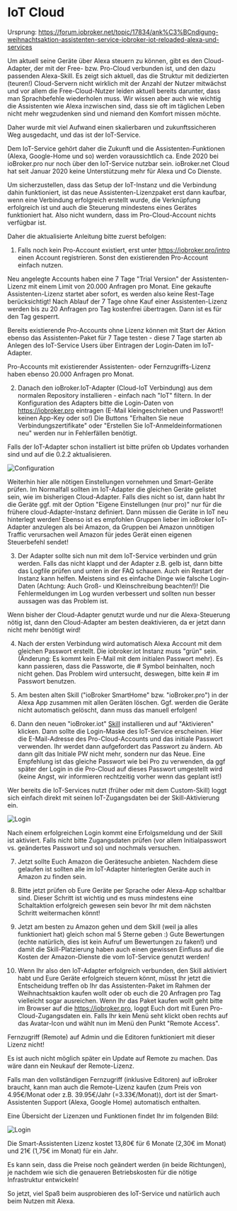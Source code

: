 # IoT Cloud

Ursprung: https://forum.iobroker.net/topic/17834/ank%C3%BCndigung-weihnachtsaktion-assistenten-service-iobroker-iot-reloaded-alexa-und-services

Um aktuell seine Geräte über Alexa steuern zu können, gibt es den Cloud-Adapter,
der mit der Free- bzw. Pro-Cloud verbunden ist, und den dazu passenden Alexa-Skill.
Es zeigt sich aktuell, das die Struktur mit dedizierten (teuren!) Cloud-Servern nicht wirklich mit der Anzahl der
Nutzer mitwächst und vor allem die Free-Cloud-Nutzer leiden aktuell bereits darunter,
dass man Sprachbefehle wiederholen muss. Wir wissen aber auch wie wichtig die Assistenten wie Alexa inzwischen sind,
dass sie oft im täglichen Leben nicht mehr wegzudenken sind und niemand den Komfort missen möchte.

Daher wurde mit viel Aufwand einen skalierbaren und zukunftssicheren Weg ausgedacht, und das ist der IoT-Service.

Dem IoT-Service gehört daher die Zukunft und die Assistenten-Funktionen (Alexa, Google-Home und so) werden voraussichtlich ca. Ende 2020 bei ioBroker.pro nur noch über den IoT-Service nutzbar sein.
ioBroker.net Cloud hat seit Januar 2020 keine Unterstützung mehr für Alexa und Co Dienste. 

Um sicherzustellen, dass das Setup der IoT-Instanz und die Verbindung dahin funktioniert,
ist das neue Assistenten-Lizenzpaket erst dann kaufbar, wenn eine Verbindung erfolgreich erstellt wurde,
die Verknüpfung erfolgreich ist und auch die Steuerung mindestens eines Gerätes funktioniert hat.
Also nicht wundern, dass im Pro-Cloud-Account nichts verfügbar ist.

Daher die aktualisierte Anleitung bitte zuerst befolgen:

1. Falls noch kein Pro-Account existiert, erst unter https://iobroker.pro/intro einen Account registrieren.
Sonst den existierenden Pro-Account einfach nutzen.

Neu angelegte Accounts haben eine 7 Tage "Trial Version" der Assistenten-Lizenz mit einem Limit von 20.000 Anfragen pro Monat.
Eine gekaufte Assistenten-Lizenz startet aber sofort, es werden also keine Rest-Tage berücksichtigt!
Nach Ablauf der 7 Tage ohne Kauf einer Assistenten-Lizenz werden bis zu 20 Anfragen pro Tag kostenfrei übertragen.
Dann ist es für den Tag gesperrt.

Bereits existierende Pro-Accounts ohne Lizenz können mit Start der Aktion ebenso das Assistenten-Paket für 7 Tage testen - diese 7 Tage starten ab Anlegen des IoT-Service Users über Eintragen der Login-Daten im IoT-Adapter.

Pro-Accounts mit existierender Assistenten- oder Fernzugriffs-Lizenz haben ebenso 20.000 Anfragen pro Monat.

2. Danach den ioBroker.IoT-Adapter (Cloud-IoT Verbindung) aus dem normalen Repository installieren - einfach nach "IoT" filtern.
In der Konfiguration des Adapters bitte die Login-Daten von https://iobroker.pro eintragen (E-Mail kleingeschrieben und Passwort!! keinen App-Key oder so!)
Die Buttons "Erhalten Sie neue Verbindungszertifikate" oder "Erstellen Sie IoT-Anmeldeinformationen neu" werden nur in Fehlerfällen benötigt.

Falls der IoT-Adapter schon installiert ist bitte prüfen ob Updates vorhanden sind und auf die 0.2.2 aktualisieren.

![Configuration](media/iot_settings.png)

Weiterhin hier alle nötigen Einstellungen vornehmen und Smart-Geräte prüfen.
Im Normalfall sollten im IoT-Adapter die gleichen Geräte gelistet sein, wie im bisherigen Cloud-Adapter.
Falls dies nicht so ist, dann habt Ihr die Geräte ggf. mit der Option "Eigene Einstellungen (nur pro)" nur für die frühere cloud-Adapter-Instanz definiert.
Dann müssen die Geräte in IoT neu hinterlegt werden!
Ebenso ist es empfohlen Gruppen lieber im ioBroker IoT-Adapter anzulegen als bei Amazon, da Gruppen bei Amazon unnötigen Traffic verursachen weil Amazon für jedes Gerät einen eigenen Steuerbefehl sendet!

3. Der Adapter sollte sich nun mit dem IoT-Service verbinden und grün werden.
Falls das nicht klappt und der Adapter z.B. gelb ist, dann bitte das Logfile prüfen und unten in der FAQ schauen.
Auch ein Restart der Instanz kann helfen. Meistens sind es einfache Dinge wie falsche Login-Daten (Achtung: Auch Groß- und Kleinschreibung beachten!)!
Die Fehlermeldungen im Log wurden verbessert und sollten nun besser aussagen was das Problem ist.

Wenn bisher der Cloud-Adapter genutzt wurde und nur die Alexa-Steuerung nötig ist, dann den Cloud-Adapter am besten deaktivieren, da er jetzt dann nicht mehr benötigt wird!

4. Nach der ersten Verbindung wird automatisch Alexa Account mit dem gleichen Passwort erstellt. Die iobroker.iot Instanz muss "grün" sein. 
(Änderung: Es kommt kein E-Mail mit dem initialen Passwort mehr). Es kann passieren, dass die Passworte, die # Symbol beinhalten, noch nicht gehen. Das Problem wird untersucht, deswegen, bitte kein # im Passwort benutzen.

5. Am besten alten Skill ("ioBroker SmartHome" bzw. "ioBroker.pro") in der Alexa App zusammen mit allen Geräten löschen. Ggf. werden die Geräte nicht automatisch gelöscht, dann muss das manuell erfolgen!

6. Dann den neuen "ioBroker.iot" [Skill](https://www.amazon.de/ioBroker-ioBroker-iot/dp/B07L66BFF9) installieren und auf "Aktivieren" klicken. Dann sollte die Login-Maske des IoT-Service erscheinen.
Hier die E-Mail-Adresse des Pro-Cloud-Accounts und das initiale Passwort verwenden.
Ihr werdet dann aufgefordert das Passwort zu ändern. Ab dann gilt das Initiale PW nicht mehr, sondern nur das Neue. Eine Empfehlung ist das gleiche Passwort wie bei Pro zu verwenden, da ggf später der Login in die Pro-Cloud auf dieses Passwort umgestellt wird (keine Angst, wir informieren rechtzeitig vorher wenn das geplant ist!)

Wer bereits die IoT-Services nutzt (früher oder mit dem Custom-Skill) loggt sich einfach direkt mit seinen IoT-Zugangsdaten bei der Skill-Aktivierung ein.

![Login](media/iot_login.png)

Nach einem erfolgreichen Login kommt eine Erfolgsmeldung und der Skill ist aktiviert.
Falls nicht bitte Zugangsdaten prüfen (vor allem Initialpasswort vs. geändertes Passwort und so) und nochmals versuchen.

7. Jetzt sollte Euch Amazon die Gerätesuche anbieten.
Nachdem diese gelaufen ist sollten alle im IoT-Adapter hinterlegten Geräte auch in Amazon zu finden sein.

8. Bitte jetzt prüfen ob Eure Geräte per Sprache oder Alexa-App schaltbar sind.
Dieser Schritt ist wichtig und es muss mindestens eine Schaltaktion erfolgreich gewesen sein bevor Ihr mit dem nächsten Schritt weitermachen könnt!

9. Jetzt am besten zu Amazon gehen und dem Skill (weil ja alles funktioniert hat) gleich schon mal 5 Sterne geben :)
Gute Bewertungen (echte natürlich, dies ist kein Aufruf um Bewertungen zu faken!) und damit die Skill-Platzierung haben auch einen gewissen Einfluss auf die Kosten der Amazon-Dienste die vom IoT-Service genutzt werden!

10. Wenn Ihr also den IoT-Adapter erfolgreich verbunden, den Skill aktiviert habt und Eure Geräte erfolgreich steuern könnt, müsst Ihr jetzt die Entscheidung treffen ob Ihr das Assistenten-Paket im Rahmen der Weihnachtsaktion kaufen wollt oder ob euch die 20 Anfragen pro Tag vielleicht sogar ausreichen.
Wenn Ihr das Paket kaufen wollt geht bitte im Browser auf die https://iobroker.pro, loggt Euch dort mit Euren Pro-Cloud-Zugangsdaten ein.
Falls Ihr kein Menü seht klickt oben rechts auf das Avatar-Icon und wählt nun im Menü den Punkt "Remote Access".

Fernzugriff (Remote) auf Admin und die Editoren funktioniert mit dieser Lizenz nicht!

Es ist auch nicht möglich später ein Update auf Remote zu machen. Das wäre dann ein Neukauf der Remote-Lizenz.

Falls man den vollständigen Fernzugriff (inklusive Editoren) auf ioBroker braucht, kann man auch die Remote-Lizenz kaufen (zum Preis von 4.95€/Monat oder z.B. 39.95€/Jahr (=3.33€/Monat)), dort ist der Smart-Assistenten Support (Alexa, Google Home) automatisch enthalten.

Eine Übersicht der Lizenzen und Funktionen findet Ihr im folgenden Bild:

![Login](media/iot_compare.png)

Die Smart-Assistenten Lizenz kostet 13,80€ für 6 Monate (2,30€ im Monat) und 21€ (1,75€ im Monat) für ein Jahr.

Es kann sein, dass die Preise noch geändert werden (in beide Richtungen), je nachdem wie sich die genaueren Betriebskosten für die nötige Infrastruktur entwickeln!

So jetzt, viel Spaß beim ausprobieren des IoT-Service und natürlich auch beim Nutzen mit Alexa.